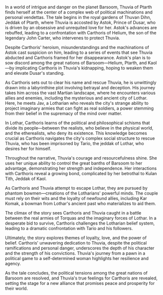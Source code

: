 In a world of intrigue and danger on the planet Barsoom, Thuvia of Ptarth finds herself at the center of a complex web of political machinations and personal vendettas. The tale begins in the royal gardens of Thuvan Dihn, Jeddak of Ptarth, where Thuvia is accosted by Astok, Prince of Dusar, who is driven by an obsessive and unrequited love for her. Astok's advances are rebuffed, leading to a confrontation with Carthoris of Helium, the son of the legendary John Carter, who intervenes to protect Thuvia.

Despite Carthoris' heroism, misunderstandings and the machinations of Astok cast suspicion on him, leading to a series of events that see Thuvia abducted and Carthoris framed for her disappearance. Astok's plan is to sow discord among the great nations of Barsoom—Helium, Ptarth, and Kaol—by implicating Carthoris in Thuvia's kidnapping, hoping to weaken them and elevate Dusar's standing.

As Carthoris sets out to clear his name and rescue Thuvia, he is unwittingly drawn into a labyrinthine plot involving betrayal and deception. His journey takes him across the vast Martian landscape, where he encounters various allies and enemies, including the mysterious and ancient city of Lothar. Here, he meets Jav, a Lotharian who reveals the city's strange ability to project imaginary armies that can fight as real soldiers, a power stemming from their belief in the supremacy of the mind over matter.

In Lothar, Carthoris learns of the political and philosophical schisms that divide its people—between the realists, who believe in the physical world, and the etherealists, who deny its existence. This knowledge becomes crucial as Carthoris navigates the city's complex social structure to rescue Thuvia, who has been imprisoned by Tario, the jeddak of Lothar, who desires her for himself.

Throughout the narrative, Thuvia's courage and resourcefulness shine. She uses her unique ability to control the great banths of Barsoom to her advantage, demonstrating her strength and independence. Her interactions with Carthoris reveal a growing bond, complicated by her betrothal to Kulan Tith, Jeddak of Kaol.

As Carthoris and Thuvia attempt to escape Lothar, they are pursued by phantom bowmen—creations of the Lotharians' powerful minds. The couple must rely on their wits and the loyalty of newfound allies, including Kar Komak, a bowman from Lothar's ancient past who materializes to aid them.

The climax of the story sees Carthoris and Thuvia caught in a battle between the real armies of Torquas and the imaginary forces of Lothar. In a desperate bid to survive, Carthoris challenges the Lotharian belief system, leading to a dramatic confrontation with Tario and his followers.

Ultimately, the story explores themes of loyalty, love, and the power of belief. Carthoris' unwavering dedication to Thuvia, despite the political ramifications and personal danger, underscores the depth of his character and the strength of his convictions. Thuvia's journey from a pawn in a political game to a self-determined woman highlights her resilience and agency.

As the tale concludes, the political tensions among the great nations of Barsoom are resolved, and Thuvia's true feelings for Carthoris are revealed, setting the stage for a new alliance that promises peace and prosperity for their world.